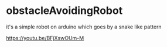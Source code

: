 # obstacleAvoidingRobot
it's a simple robot on arduino which goes by a snake like pattern 

https://youtu.be/BFjXswOUm-M
